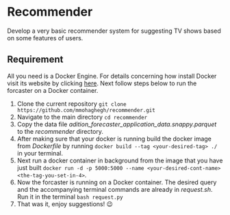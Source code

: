 # Recommender

Develop a very basic recommender system for suggesting TV shows based on some features of users.

## Requirement

All you need is a Docker Engine. For details concerning how install Docker visit its website by clicking [here](https://docs.docker.com/get-docker/). Next follow steps below to run the forcaster on a Docker container.

1. Clone the current repository `git clone https://github.com/mmohaghegh/recommender.git`
2. Navigate to the main directory `cd recommender`
3. Copy the data file *adition_forecaster_application_data.snappy.parquet* to the *recommender* directory.
4. After making sure that your docker is running build the docker image from *Dockerfile* by running `docker build --tag <your-desired-tag> ./` in your terminal.
5. Next run a docker container in background from the image that you have just built `docker run -d -p 5000:5000 --name <your-desired-cont-name> <the-tag-you-set-in-4>`.
6. Now the forcaster is running on a Docker container. The desired query and the accompanying terminal commands are already in *request.sh*. Run it in the terminal `bash request.py`
7. That was it, enjoy suggestions! :wink:
